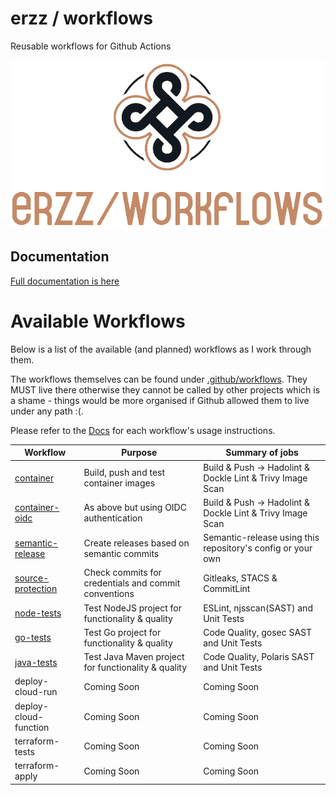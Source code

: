 # erzz / workflows

Reusable workflows for Github Actions

![erzz/workflows logo](docs/img/erzz-workflows-logo-large.png)

## Documentation

[Full documentation is here](https://erzz.github.io/workflows)

# Available Workflows

Below is a list of the available (and planned) workflows as I work through them.

The workflows themselves can be found under [.github/workflows](/.github/workflows). They MUST live there otherwise they cannot be called by other projects which is a shame - things would be more organised if Github allowed them to live under any path :(.

Please refer to the [Docs](https://erzz.github.io/workflows) for each workflow's usage instructions.

| Workflow                                                      | Purpose                                              | Summary of jobs                                             |
| ------------------------------------------------------------- | ---------------------------------------------------- | ----------------------------------------------------------- |
| [container](/.github/workflows/container.yml)                 | Build, push and test container images                | Build & Push -> Hadolint & Dockle Lint & Trivy Image Scan   |
| [container-oidc](/.github/workflows/container-oidc.yml)       | As above but using OIDC authentication               | Build & Push -> Hadolint & Dockle Lint & Trivy Image Scan   |
| [semantic-release](/.github/workflows/release.yml)            | Create releases based on semantic commits            | Semantic-release using this repository's config or your own |
| [source-protection](/.github/workflows/source-protection.yml) | Check commits for credentials and commit conventions | Gitleaks, STACS & CommitLint                                |
| [node-tests](/.github/workflows/node-tests.yml)               | Test NodeJS project for functionality & quality      | ESLint, njsscan(SAST) and Unit Tests                        |
| [go-tests](/.github/workflows/go-tests.yml)                   | Test Go project for functionality & quality          | Code Quality, gosec SAST and Unit Tests                     |
| [java-tests](/.github/workflows/java-tests.yml)               | Test Java Maven project for functionality & quality  | Code Quality, Polaris SAST and Unit Tests                   |
| deploy-cloud-run                                              | Coming Soon                                          | Coming Soon                                                 |
| deploy-cloud-function                                         | Coming Soon                                          | Coming Soon                                                 |
| terraform-tests                                               | Coming Soon                                          | Coming Soon                                                 |
| terraform-apply                                               | Coming Soon                                          | Coming Soon                                                 |
